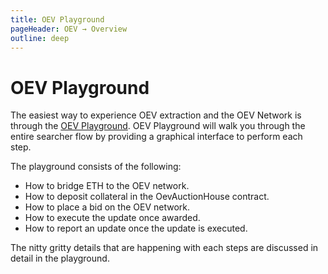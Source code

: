 ```yaml
---
title: OEV Playground
pageHeader: OEV → Overview
outline: deep
---
```


<PageHeader/>

# OEV Playground

The easiest way to experience OEV extraction and the OEV Network is through the
[OEV Playground](https://api3dao.github.io/oev-playground/). OEV Playground will
walk you through the entire searcher flow by providing a graphical interface to
perform each step.

The playground consists of the following:

- How to bridge ETH to the OEV network.
- How to deposit collateral in the OevAuctionHouse contract.
- How to place a bid on the OEV network.
- How to execute the update once awarded.
- How to report an update once the update is executed.

The nitty gritty details that are happening with each steps are discussed in
detail in the playground.
